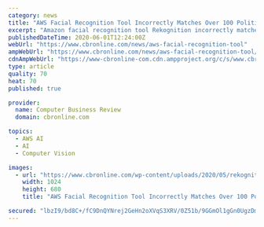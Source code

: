 ```yaml
---
category: news
title: "AWS Facial Recognition Tool Incorrectly Matches Over 100 Politicians With Criminals"
excerpt: "Amazon facial recognition tool Rekognition incorrectly matched over 100 UK and US politicians with police mugshots, tests found. re"
publishedDateTime: 2020-06-01T12:24:00Z
webUrl: "https://www.cbronline.com/news/aws-facial-recognition-tool"
ampWebUrl: "https://www.cbronline.com/news/aws-facial-recognition-tool/amp/"
cdnAmpWebUrl: "https://www-cbronline-com.cdn.ampproject.org/c/s/www.cbronline.com/news/aws-facial-recognition-tool/amp/"
type: article
quality: 70
heat: 70
published: true

provider:
  name: Computer Business Review
  domain: cbronline.com

topics:
  - AWS AI
  - AI
  - Computer Vision

images:
  - url: "https://www.cbronline.com/wp-content/uploads/2020/05/rekognition-1024x680.jpg"
    width: 1024
    height: 680
    title: "AWS Facial Recognition Tool Incorrectly Matches Over 100 Politicians With Criminals"

secured: "lbzI9/bd8C+/fC9DnQYNrej2GeHn2oXVqS3XRV/0Z51b/9GGmOl1gGn0UgzDm3F4HhsnsEuWEIfEWTP8ALenG2KMJptrmvs8H1Qt4mpfszxhJzUjZzZ/uYsgbJrLRETOr1Q2y7Ihh+51khdtqt4G0UNdyvQ4Y3W6sTDX/4dI0zGvX918jPGwa9Iiw+VYV5YvfMXZ/SuqrdEa3Zpn9vcCt9GMYGUuAhbJ/AdBmtPfaHAKmRU1q11v7zvsd+XKCUHOIGpR7AhfAlZvUAsKxQI5P/5Fl+HY64FARiqIYrhmZPtLSnohPE027bV1XBcB4WC1y9pcAZkr1ov8k9/OByMnzqwjPqJgh4/dhD6qPrvs/qsdJuCdxg0A3s2UdbDZxzMIHyxeZKiqsoGqlzlRTjx7kmdEQTRIVwvrJfMLUNcfzoFsS7+uw1Xio1UhMajc4Tn55ZKU1gYGPGQRlxSR5Kz1cfHT6hcgzjvPGwYKTF4M0vI=;s7EJBMVx/O9+bI5/1puiig=="
---
```


